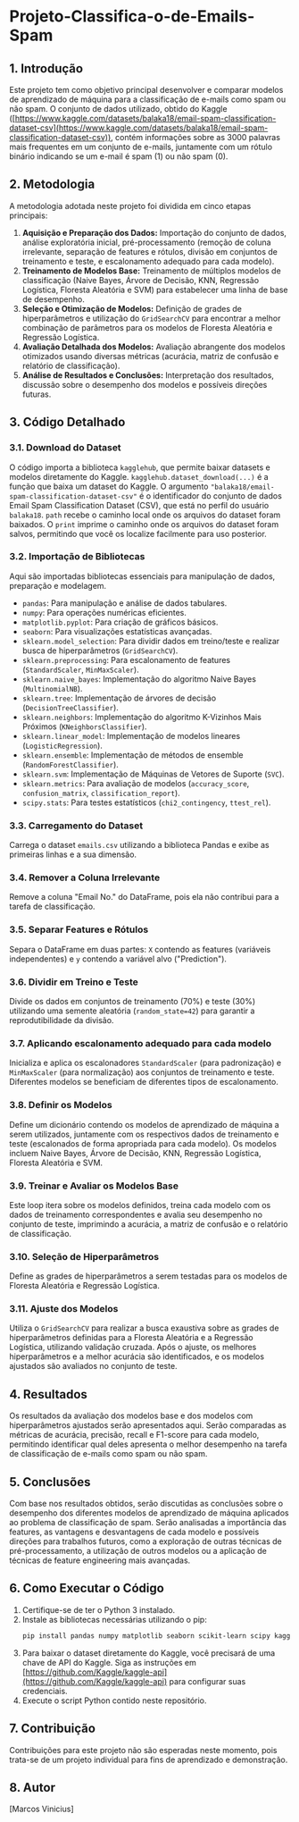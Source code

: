 # Projeto-Classifica-o-de-Emails-Spam

## 1. Introdução

Este projeto tem como objetivo principal desenvolver e comparar modelos de aprendizado de máquina para a classificação de e-mails como spam ou não spam. O conjunto de dados utilizado, obtido do Kaggle ([https://www.kaggle.com/datasets/balaka18/email-spam-classification-dataset-csv](https://www.kaggle.com/datasets/balaka18/email-spam-classification-dataset-csv)), contém informações sobre as 3000 palavras mais frequentes em um conjunto de e-mails, juntamente com um rótulo binário indicando se um e-mail é spam (1) ou não spam (0).

## 2. Metodologia

A metodologia adotada neste projeto foi dividida em cinco etapas principais:

1.  **Aquisição e Preparação dos Dados:** Importação do conjunto de dados, análise exploratória inicial, pré-processamento (remoção de coluna irrelevante, separação de features e rótulos, divisão em conjuntos de treinamento e teste, e escalonamento adequado para cada modelo).
2.  **Treinamento de Modelos Base:** Treinamento de múltiplos modelos de classificação (Naive Bayes, Árvore de Decisão, KNN, Regressão Logística, Floresta Aleatória e SVM) para estabelecer uma linha de base de desempenho.
3.  **Seleção e Otimização de Modelos:** Definição de grades de hiperparâmetros e utilização do `GridSearchCV` para encontrar a melhor combinação de parâmetros para os modelos de Floresta Aleatória e Regressão Logística.
4.  **Avaliação Detalhada dos Modelos:** Avaliação abrangente dos modelos otimizados usando diversas métricas (acurácia, matriz de confusão e relatório de classificação).
5.  **Análise de Resultados e Conclusões:** Interpretação dos resultados, discussão sobre o desempenho dos modelos e possíveis direções futuras.

## 3. Código Detalhado

### 3.1. Download do Dataset

O código importa a biblioteca `kagglehub`, que permite baixar datasets e modelos diretamente do Kaggle.
`kagglehub.dataset_download(...)` é a função que baixa um dataset do Kaggle.
O argumento `"balaka18/email-spam-classification-dataset-csv"` é o identificador do conjunto de dados Email Spam Classification Dataset (CSV), que está no perfil do usuário `balaka18`.
`path` recebe o caminho local onde os arquivos do dataset foram baixados.
O `print` imprime o caminho onde os arquivos do dataset foram salvos, permitindo que você os localize facilmente para uso posterior.

### 3.2. Importação de Bibliotecas

Aqui são importadas bibliotecas essenciais para manipulação de dados, preparação e modelagem.

* `pandas`: Para manipulação e análise de dados tabulares.
* `numpy`: Para operações numéricas eficientes.
* `matplotlib.pyplot`: Para criação de gráficos básicos.
* `seaborn`: Para visualizações estatísticas avançadas.
* `sklearn.model_selection`: Para dividir dados em treino/teste e realizar busca de hiperparâmetros (`GridSearchCV`).
* `sklearn.preprocessing`: Para escalonamento de features (`StandardScaler`, `MinMaxScaler`).
* `sklearn.naive_bayes`: Implementação do algoritmo Naive Bayes (`MultinomialNB`).
* `sklearn.tree`: Implementação de árvores de decisão (`DecisionTreeClassifier`).
* `sklearn.neighbors`: Implementação do algoritmo K-Vizinhos Mais Próximos (`KNeighborsClassifier`).
* `sklearn.linear_model`: Implementação de modelos lineares (`LogisticRegression`).
* `sklearn.ensemble`: Implementação de métodos de ensemble (`RandomForestClassifier`).
* `sklearn.svm`: Implementação de Máquinas de Vetores de Suporte (`SVC`).
* `sklearn.metrics`: Para avaliação de modelos (`accuracy_score`, `confusion_matrix`, `classification_report`).
* `scipy.stats`: Para testes estatísticos (`chi2_contingency`, `ttest_rel`).

### 3.3. Carregamento do Dataset

Carrega o dataset `emails.csv` utilizando a biblioteca Pandas e exibe as primeiras linhas e a sua dimensão.

### 3.4. Remover a Coluna Irrelevante

Remove a coluna "Email No." do DataFrame, pois ela não contribui para a tarefa de classificação.

### 3.5. Separar Features e Rótulos

Separa o DataFrame em duas partes: `X` contendo as features (variáveis independentes) e `y` contendo a variável alvo ("Prediction").

### 3.6. Dividir em Treino e Teste

Divide os dados em conjuntos de treinamento (70%) e teste (30%) utilizando uma semente aleatória (`random_state=42`) para garantir a reprodutibilidade da divisão.

### 3.7. Aplicando escalonamento adequado para cada modelo

Inicializa e aplica os escalonadores `StandardScaler` (para padronização) e `MinMaxScaler` (para normalização) aos conjuntos de treinamento e teste. Diferentes modelos se beneficiam de diferentes tipos de escalonamento.

### 3.8. Definir os Modelos

Define um dicionário contendo os modelos de aprendizado de máquina a serem utilizados, juntamente com os respectivos dados de treinamento e teste (escalonados de forma apropriada para cada modelo). Os modelos incluem Naive Bayes, Árvore de Decisão, KNN, Regressão Logística, Floresta Aleatória e SVM.

### 3.9. Treinar e Avaliar os Modelos Base

Este loop itera sobre os modelos definidos, treina cada modelo com os dados de treinamento correspondentes e avalia seu desempenho no conjunto de teste, imprimindo a acurácia, a matriz de confusão e o relatório de classificação.

### 3.10. Seleção de Hiperparâmetros

Define as grades de hiperparâmetros a serem testadas para os modelos de Floresta Aleatória e Regressão Logística.

### 3.11. Ajuste dos Modelos

Utiliza o `GridSearchCV` para realizar a busca exaustiva sobre as grades de hiperparâmetros definidas para a Floresta Aleatória e a Regressão Logística, utilizando validação cruzada. Após o ajuste, os melhores hiperparâmetros e a melhor acurácia são identificados, e os modelos ajustados são avaliados no conjunto de teste.

## 4. Resultados

Os resultados da avaliação dos modelos base e dos modelos com hiperparâmetros ajustados serão apresentados aqui. Serão comparadas as métricas de acurácia, precisão, recall e F1-score para cada modelo, permitindo identificar qual deles apresenta o melhor desempenho na tarefa de classificação de e-mails como spam ou não spam.

## 5. Conclusões

Com base nos resultados obtidos, serão discutidas as conclusões sobre o desempenho dos diferentes modelos de aprendizado de máquina aplicados ao problema de classificação de spam. Serão analisadas a importância das features, as vantagens e desvantagens de cada modelo e possíveis direções para trabalhos futuros, como a exploração de outras técnicas de pré-processamento, a utilização de outros modelos ou a aplicação de técnicas de feature engineering mais avançadas.

## 6. Como Executar o Código

1.  Certifique-se de ter o Python 3 instalado.
2.  Instale as bibliotecas necessárias utilizando o pip:
    ```bash
    pip install pandas numpy matplotlib seaborn scikit-learn scipy kagglehub
    ```
3.  Para baixar o dataset diretamente do Kaggle, você precisará de uma chave de API do Kaggle. Siga as instruções em [https://github.com/Kaggle/kaggle-api](https://github.com/Kaggle/kaggle-api) para configurar suas credenciais.
4.  Execute o script Python contido neste repositório.

## 7. Contribuição

Contribuições para este projeto não são esperadas neste momento, pois trata-se de um projeto individual para fins de aprendizado e demonstração.

## 8. Autor

[Marcos Vinicius]
